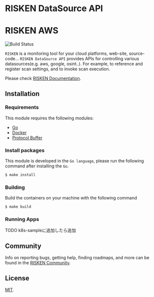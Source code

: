 # RISKEN DataSource API

# RISKEN AWS

![Build Status](https://codebuild.ap-northeast-1.amazonaws.com/badges?uuid=eyJlbmNyeXB0ZWREYXRhIjoiM09KWEhQRHZEQTZoeDN5dnNxaU9MZDI5TCtLckRvd2dMQVRMUVpBeWd3WVg2S0lFNUVvd0ZsN3l1U014WC9nUW9RWlozcHlpN2FLeFl4ZjZEQm9keGZNPSIsIml2UGFyYW1ldGVyU3BlYyI6IlYzdEFGZFdDdkRsV1QyL04iLCJtYXRlcmlhbFNldFNlcmlhbCI6MX0%3D&branch=main)

`RISKEN` is a monitoring tool for your cloud platforms, web-site, source-code... 
`RISKEN DataSource API` provides APIs for controlling various datasources(e.g. aws, google, osint..). For example, to reference and register scan settings, and to invoke scan execution.

Please check [RISKEN Documentation](https://docs.security-hub.jp/).

## Installation

### Requirements

This module requires the following modules:

- [Go](https://go.dev/doc/install)
- [Docker](https://docs.docker.com/get-docker/)
- [Protocol Buffer](https://grpc.io/docs/protoc-installation/)

### Install packages

This module is developed in the `Go language`, please run the following command after installing the `Go`.

```bash
$ make install
```

### Building

Build the containers on your machine with the following command

```bash
$ make build
```

### Running Apps

TODO k8s-sampleに追加したら追加

## Community

Info on reporting bugs, getting help, finding roadmaps,
and more can be found in the [RISKEN Community](https://github.com/ca-risken/community).

## License

[MIT](LICENSE).
